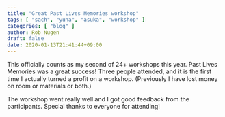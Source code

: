 ```yaml
---
title: "Great Past Lives Memories workshop"
tags: [ "sach", "yuna", "asuka", "workshop" ]
categories: [ "blog" ]
author: Rob Nugen
draft: false
date: 2020-01-13T21:41:44+09:00
---
```


This officially counts as my second of 24+ workshops this year.  Past
Lives Memories was a great success!  Three people attended, and it is
the first time I actually turned a profit on a workshop.  (Previously I
have lost money on room or materials or both.)

The workshop went really well and I got good feedback from the
participants.  Special thanks to everyone for attending!
